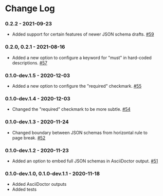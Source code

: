 # Change Log

### 0.2.2 - 2021-09-23

* Added support for certain features of newer JSON schema drafts. [#59](https://github.com/CesiumGS/wetzel/pull/59)

### 0.2.0, 0.2.1 - 2021-08-16

* Added a new option to configure a keyword for "must" in hard-coded descriptions. [#57](https://github.com/CesiumGS/wetzel/pull/57)

### 0.1.0-dev.1.5 - 2020-12-03

* Added a new option to configure the "required" checkmark. [#55](https://github.com/CesiumGS/wetzel/pull/55)

### 0.1.0-dev.1.4 - 2020-12-03

* Changed the "required" checkmark to be more subtle. [#54](https://github.com/CesiumGS/wetzel/pull/54)

### 0.1.0-dev.1.3 - 2020-11-24

* Changed boundary between JSON schemas from horizontal rule to page break. [#52](https://github.com/CesiumGS/wetzel/issues/52)

### 0.1.0-dev.1.2 - 2020-11-23

* Added an option to embed full JSON schemas in AsciiDoctor output. [#51](https://github.com/CesiumGS/wetzel/pull/51)

### 0.1.0-dev.1.0, 0.1.0-dev.1.1 - 2020-11-18

* Added AsciiDoctor outputs
* Added tests
